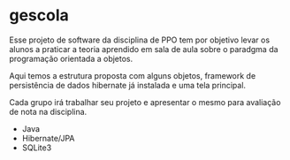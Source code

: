 # gescola
Esse projeto de software da disciplina de PPO tem por objetivo levar os alunos a praticar a teoria aprendido em sala de aula sobre o paradgma da programação orientada a objetos.

Aqui temos a estrutura proposta com alguns objetos, framework de persistência de dados hibernate já instalada e uma tela principal.

Cada grupo irá trabalhar seu projeto e apresentar o mesmo para avaliação de nota na disciplina.

+ Java
+ Hibernate/JPA
+ SQLite3
